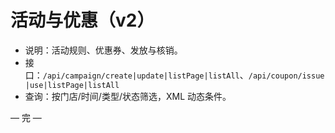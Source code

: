 # 活动与优惠（v2）

- 说明：活动规则、优惠券、发放与核销。
- 接口：`/api/campaign/create|update|listPage|listAll`、`/api/coupon/issue|use|listPage|listAll`
- 查询：按门店/时间/类型/状态筛选，XML 动态条件。

— 完 —